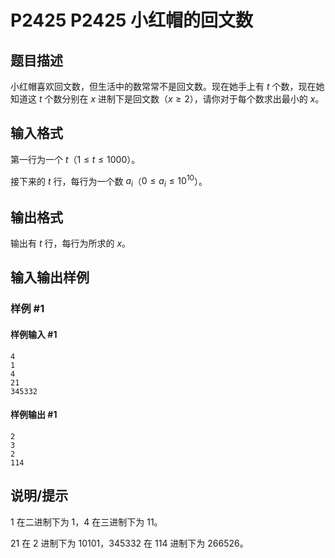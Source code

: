 # P2425 P2425 小红帽的回文数

## 题目描述

小红帽喜欢回文数，但生活中的数常常不是回文数。现在她手上有 $t$ 个数，现在她知道这 $t$ 个数分别在 $x$ 进制下是回文数（$x \ge 2$），请你对于每个数求出最小的 $x$。

## 输入格式

第一行为一个 $t$（$1 \le t \le 1000$）。

接下来的 $t$ 行，每行为一个数 $a_i$（$0 \le a_i \le 10 ^ {10}$）。

## 输出格式

输出有 $t$ 行，每行为所求的 $x$。

## 输入输出样例

### 样例 #1

#### 样例输入 #1

```
4
1
4
21
345332
```

#### 样例输出 #1

```
2
3
2
114
```

## 说明/提示

$1$ 在二进制下为 $1$，$4$ 在三进制下为 $11$。

$21$ 在 $2$ 进制下为 $10101$，$345332$ 在 $114$ 进制下为 $266526$。
